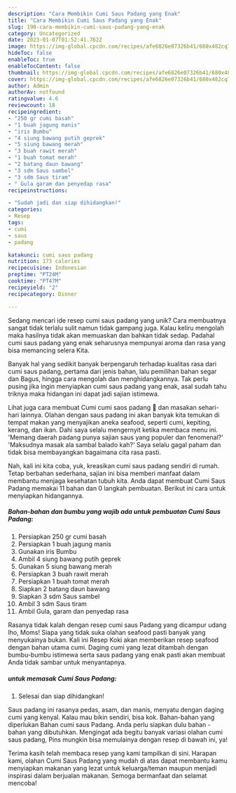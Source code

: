 ```yaml
---
description: "Cara Membikin Cumi Saus Padang yang Enak"
title: "Cara Membikin Cumi Saus Padang yang Enak"
slug: 190-cara-membikin-cumi-saus-padang-yang-enak
category: Uncategorized
date: 2023-01-07T01:52:41.762Z
image: https://img-global.cpcdn.com/recipes/afe6826e07326b41/680x482cq70/cumi-saus-padang-foto-resep-utama.jpg
hideToc: false
enableToc: true
enableTocContent: false
thumbnail: https://img-global.cpcdn.com/recipes/afe6826e07326b41/680x482cq70/cumi-saus-padang-foto-resep-utama.jpg
cover: https://img-global.cpcdn.com/recipes/afe6826e07326b41/680x482cq70/cumi-saus-padang-foto-resep-utama.jpg
author: Admin
authorAv: notfound
ratingvalue: 4.6
reviewcount: 18
recipeingredient:
- "250 gr cumi basah"
- "1 buah jagung manis"
- "iris Bumbu"
- "4 siung bawang putih geprek"
- "5 siung bawang merah"
- "3 buah rawit merah"
- "1 buah tomat merah"
- "2 batang daun bawang"
- "3 sdm Saus sambel"
- "3 sdm Saus tiram"
- " Gula garam dan penyedap rasa"
recipeinstructions:

- "Sudah jadi dan siap dihidangkan!"
categories:
- Resep
tags:
- cumi
- saus
- padang

katakunci: cumi saus padang 
nutrition: 173 calories
recipecuisine: Indonesian
preptime: "PT24M"
cooktime: "PT47M"
recipeyield: "2"
recipecategory: Dinner

---
```





Sedang mencari ide resep cumi saus padang yang unik? Cara membuatnya sangat tidak terlalu sulit namun tidak gampang juga. Kalau keliru mengolah maka hasilnya tidak akan memuaskan dan bahkan tidak sedap. Padahal cumi saus padang yang enak seharusnya mempunyai aroma dan rasa yang bisa memancing selera Kita.





Banyak hal yang sedikit banyak berpengaruh terhadap kualitas rasa dari cumi saus padang, pertama dari jenis bahan, lalu pemilihan bahan segar dan Bagus, hingga cara mengolah dan menghidangkannya. Tak perlu pusing jika ingin menyiapkan cumi saus padang yang enak,      asal sudah tahu triknya maka hidangan ini dapat jadi sajian istimewa.














Lihat juga cara membuat Cumi cumi saos padang 🦑 dan masakan sehari-hari lainnya. Olahan dengan saus padang ini akan banyak kita temukan di tempat makan yang menyajikan aneka seafood, seperti cumi, kepiting, kerang, dan ikan. Dahi saya selalu mengernyit ketika membaca menu ini. &#39;Memang daerah padang punya sajian saus yang populer dan fenomenal?&#39; &#39;Maksudnya masak ala sambal balado kah?&#39; Saya selalu gagal paham dan tidak bisa membayangkan bagaimana cita rasa pasti.






Nah, kali ini kita coba, yuk, kreasikan cumi saus padang sendiri di rumah. Tetap berbahan sederhana, sajian ini bisa memberi manfaat dalam membantu menjaga kesehatan tubuh kita. Anda dapat membuat Cumi Saus Padang memakai 11 bahan dan 0 langkah pembuatan. Berikut ini cara untuk menyiapkan hidangannya.

<!--inarticleads1-->

##### Bahan-bahan dan bumbu yang wajib ada untuk pembuatan Cumi Saus Padang:

1. Persiapkan 250 gr cumi basah
1. Persiapkan 1 buah jagung manis
1. Gunakan iris Bumbu
1. Ambil 4 siung bawang putih geprek
1. Gunakan 5 siung bawang merah
1. Persiapkan 3 buah rawit merah
1. Persiapkan 1 buah tomat merah
1. Siapkan 2 batang daun bawang
1. Siapkan 3 sdm Saus sambel
1. Ambil 3 sdm Saus tiram
1. Ambil  Gula, garam dan penyedap rasa


Rasanya tidak kalah dengan resep cumi saus Padang yang dicampur udang lho, Moms! Siapa yang tidak suka olahan seafood pasti banyak yang menyukainya bukan. Kali ini Resep Koki akan memberikan resep seafood dengan bahan utama cumi. Daging cumi yang lezat ditambah dengan bumbu-bumbu istimewa serta saus padang yang enak pasti akan membuat Anda tidak sambar untuk menyantapnya. 

<!--inarticleads2-->

#####  untuk memasak Cumi Saus Padang:


1. Selesai dan siap dihidangkan!

Saus padang ini rasanya pedas, asam, dan manis, menyatu dengan daging cumi yang kenyal. Kalau mau bikin sendiri, bisa kok. Bahan-bahan yang diperlukan Bahan cumi saus Padang. Anda perlu siapkan dulu bahan - bahan yang dibutuhkan. Mengingat ada begitu banyak variasi olahan cumi saus padang, Pins mungkin bisa memulainya dengan resep di bawah ini, ya! 

Terima kasih telah membaca resep yang kami tampilkan di sini. Harapan kami, olahan Cumi Saus Padang yang mudah di atas dapat membantu kamu menyiapkan makanan yang lezat untuk keluarga/teman maupun menjadi inspirasi dalam berjualan makanan. Semoga bermanfaat dan selamat mencoba!
